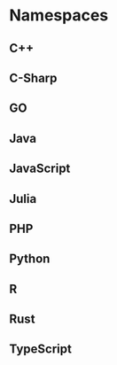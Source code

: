 # Namespaces


<!-- DESCRIPTION -->


## C++



## C-Sharp



## GO



## Java



## JavaScript



## Julia



## PHP



## Python



## R



## Rust



## TypeScript

